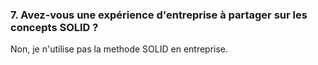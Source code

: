 ### 7. Avez-vous une expérience d'entreprise à partager sur les concepts SOLID ?

Non, je n'utilise pas la methode SOLID en entreprise.
